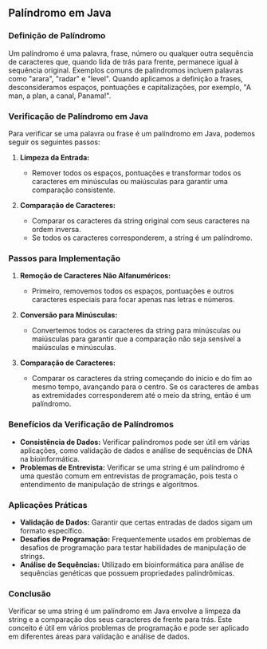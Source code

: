 ## Palíndromo em Java

### Definição de Palíndromo

Um palíndromo é uma palavra, frase, número ou qualquer outra sequência de caracteres que, quando lida de trás para frente, permanece igual à sequência original. Exemplos comuns de palíndromos incluem palavras como "arara", "radar" e "level". Quando aplicamos a definição a frases, desconsideramos espaços, pontuações e capitalizações, por exemplo, "A man, a plan, a canal, Panama!".

### Verificação de Palíndromo em Java

Para verificar se uma palavra ou frase é um palíndromo em Java, podemos seguir os seguintes passos:

1. **Limpeza da Entrada:**
   - Remover todos os espaços, pontuações e transformar todos os caracteres em minúsculas ou maiúsculas para garantir uma comparação consistente.

2. **Comparação de Caracteres:**
   - Comparar os caracteres da string original com seus caracteres na ordem inversa.
   - Se todos os caracteres corresponderem, a string é um palíndromo.

### Passos para Implementação

1. **Remoção de Caracteres Não Alfanuméricos:**
   - Primeiro, removemos todos os espaços, pontuações e outros caracteres especiais para focar apenas nas letras e números.

2. **Conversão para Minúsculas:**
   - Convertemos todos os caracteres da string para minúsculas ou maiúsculas para garantir que a comparação não seja sensível a maiúsculas e minúsculas.

3. **Comparação de Caracteres:**
   - Comparar os caracteres da string começando do início e do fim ao mesmo tempo, avançando para o centro. Se os caracteres de ambas as extremidades corresponderem até o meio da string, então é um palíndromo.

### Benefícios da Verificação de Palíndromos

- **Consistência de Dados:** Verificar palíndromos pode ser útil em várias aplicações, como validação de dados e análise de sequências de DNA na bioinformática.
- **Problemas de Entrevista:** Verificar se uma string é um palíndromo é uma questão comum em entrevistas de programação, pois testa o entendimento de manipulação de strings e algoritmos.

### Aplicações Práticas

- **Validação de Dados:** Garantir que certas entradas de dados sigam um formato específico.
- **Desafios de Programação:** Frequentemente usados em problemas de desafios de programação para testar habilidades de manipulação de strings.
- **Análise de Sequências:** Utilizado em bioinformática para análise de sequências genéticas que possuem propriedades palindrômicas.

### Conclusão

Verificar se uma string é um palíndromo em Java envolve a limpeza da string e a comparação dos seus caracteres de frente para trás. Este conceito é útil em vários problemas de programação e pode ser aplicado em diferentes áreas para validação e análise de dados.
